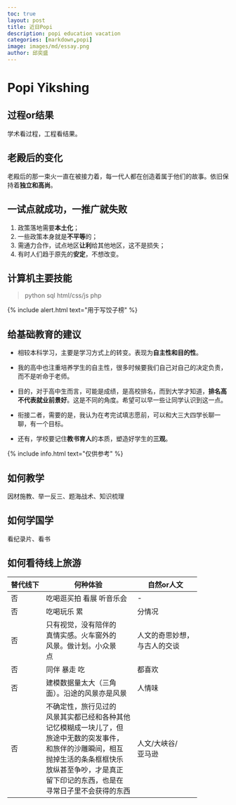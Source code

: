 ```yaml
---
toc: true
layout: post
title: 近日Popi
description: popi education vacation
categories: [markdown,popi]
image: images/md/essay.png
author: 邱奕盛
---
```

# Popi Yikshing

## 过程or结果

学术看过程，工程看结果。

## 老殿后的变化

老殿后的那一束火一直在被接力着，每一代人都在创造着属于他们的故事。依旧保持着**独立和高尚**。

## 一试点就成功，一推广就失败

1. 政策落地需要**本土化**；
1. 一些政策本身就是**不平等**的；
1. 需通力合作，试点地区**让利**给其他地区，这不是损失；
1. 有时人们趋于原先的**安定**，不想改变。

## 计算机主要技能

> python sql html/css/js php

{% include alert.html text="用于写饺子榜" %}

## 给基础教育的建议

- 相较本科学习，主要是学习方式上的转变。表现为**自主性和目的性**。

- 我的高中也注重培养学生的自主性，很多时候要我们自己对自己的决定负责，而不是听命于老师。

- 目的，对于高中生而言，可能是成绩，是高校排名，而到大学才知道，**排名高不代表就业前景好**。这是不同的角度。希望可以早一些让同学认识到这一点。

- 衔接二者，需要的是，我认为在考完试填志愿前，可以和大三大四学长聊一聊，有一个目标。

- 还有，学校要记住**教书育人**的本质，塑造好学生的**三观**。

{% include info.html text="仅供参考" %}

## 如何教学

因材施教、举一反三、题海战术、知识梳理

## 如何学国学

看纪录片、看书

## 如何看待线上旅游

| 替代线下 | 何种体验 | 自然or人文 |
|-|-|-|
| 否 | 吃喝逛买拍 看展 听音乐会 | - |
| 否 | 吃喝玩乐 累 | 分情况 |
| 否 | 只有视觉，没有陪伴的<br>真情实感。火车窗外的<br>风景。做计划。小众景<br>点 | 人文的奇思妙想，<br>与古人的交谈 |
| 否 | 同伴 暴走 吃 | 都喜欢 |
| 否 | 建模数据量太大（三角<br>面）。沿途的风景亦是风景 | 人情味 |
| 否 | 不确定性，旅行见过的<br>风景其实都已经和各种其他<br>记忆模糊成一块儿了，但<br>旅途中无数的突发事件，<br>和旅伴的沙雕瞬间，相互<br>抛掉生活的条条框框快乐<br>放纵甚至争吵，才是真正<br>留下印记的东西，也是在<br>寻常日子里不会获得的东西 | 人文/大峡谷/<br>亚马逊 |
